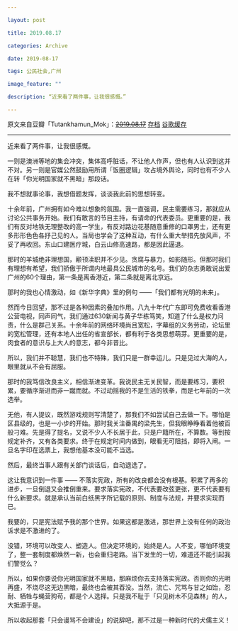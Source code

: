 ```yaml
---

layout: post

title: 2019.08.17

categories: Archive

date: 2019-08-17

tags: 公民社会,广州

image_feature: ""

description: “近来看了两件事，让我很感慨。”

---
```


原文来自豆瓣「Tutankhamun_Mok」：~~[2019.08.17](https://www.douban.com/note/730661528/)~~ [存档](http://archive.is/re2Ui) [谷歌缓存](https://webcache.googleusercontent.com/search?q=cache:aj1_fY3YCjMJ:https://www.douban.com/note/730661528/)

---

近来看了两件事，让我很感慨。

一则是澳洲等地的集会冲突，集体高呼脏话，不让他人作声，但也有人认识到这并不对。另一则是官媒公然鼓励用所谓「饭圈逻辑」攻占境外舆论，同时也有不少人在转「你光明国家就不黑暗」那段话。

我不想就事论事，我想借题发挥，谈谈我此前的思想转变。

十余年前，广州拥有如今难以想象的氛围。我一直强调，民主需要练习，那就应从讨论公共事务开始。我们有敢言的节目主持，有请命的代表委员。更重要的是，我们有反对地铁无理整改的高一学生，有反对路边花基随意重修的口罩男士，还有更多形形色色各抒己见的人。当局也学会了这种互动，有什么重大举措先放风声，不妥了再收回。东山口建医疗城，白云山修高速路，都是因此逼退。

那时的羊城绝非理想国，颟顸渎职并不少见。贪腐与暴力，如影随形。但那时我们有理想有希望，我们骄傲于所谓内地最具公民城市的名号。我们的杂志勇敢说出爱广州的60个理由，第一条是离香港近，第二条就是离北京远。

那时的我也心情激动，如《新华字典》里的例句 ——「我们都有光明的未来」。

然而今日回望，那不过是各种因素的叠加作用。八九十年代广东即可免费收看香港公营电视，同声同气，我们通过630新闻与黄子华栋笃笑，知道了什么是权力问责，什么是群己关系。十余年前的网络环境尚且宽松，字幕组的义务劳动，论坛里的宽松管理，还有本地人出任的省宣部长，都有利于各类思想萌芽。更重要的是，肉食者的意识与上大人的意志，都今非昔比。

所以，我们并不聪慧，我们也不特殊，我们只是一群幸运儿。只是见过大海的人，眼里就从不会有屈服。

那时的我笃信改良主义，相信渐进变革。我说民主无关民智，而是要练习，要积累，要循序渐进而非一蹴而就。不过动摇我的不是生活的铁拳，而是七年前的一次选举。

无他，有人提议，既然游戏规则写清楚了，那我们不如尝试自己去做一下。哪怕是区县级的，也是一小步的开始。那时我关注番禺的梁先生，但我眼睁睁看着他被百般刁难。先是得了提名，又说不少人不长居于此，只是户籍所在，不算数。等到按规定补齐，又有各类要求。终于在规定时间内做到，眼看无可阻挡，即将入闸。一旦名字印在选票上，我想他基本没可能不当选。

然后，最终当事人跟有关部门谈话后，自动退选了。

这让我意识到一件事 —— 不落实宪政，所有的改良都会没有根基。积累了再多的进步，一旦倒退又会推倒重来。要求落实宪政，不代表要改弦更张，更不代表要有什么新要求。就是承认当前白纸黑字所记载的原则、制度与法规，并要求实现而已。

我要的，只是宪法赋予我的那个世界。如果这都是激进，那世界上没有任何的政治诉求是不激进的了。

没错，环境可以改变人、塑造人。但决定环境的，始终是人。人不变，哪怕环境变了，整一套制度都焕然一新，也会重归老路。当下发生的一切，难道还不能引起我们警觉么？

所以，如果你要说你光明国家就不黑暗，那麻烦你去支持落实宪政。否则你的光明再盛，不烧尽这无边黑暗，最终也会被其吞没。当然，流亡、咒骂与甘之如饴，忍耐、牺牲与蝇营狗苟，都是个人选择。只是我不耻于「只见树木不见森林」的人，大抵源于是。

所以收起那套「只会谩骂不会建设」的说辞吧，那不过是一种新时代的犬儒主义！